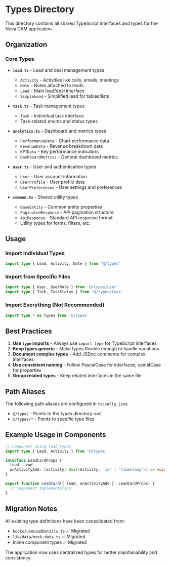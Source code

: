 # Types Directory

This directory contains all shared TypeScript interfaces and types for the Nova CRM application.

## Organization

### Core Types

- **`lead.ts`** - Lead and deal management types
  - `Activity` - Activities like calls, emails, meetings
  - `Note` - Notes attached to leads
  - `Lead` - Main lead/deal interface
  - `SimpleLead` - Simplified lead for tables/lists

- **`task.ts`** - Task management types
  - `Task` - Individual task interface
  - Task-related enums and status types

- **`analytics.ts`** - Dashboard and metrics types
  - `PerformanceData` - Chart performance data
  - `RevenueData` - Revenue breakdown data
  - `KPIData` - Key performance indicators
  - `DashboardMetrics` - General dashboard metrics

- **`user.ts`** - User and authentication types
  - `User` - User account information
  - `UserProfile` - User profile data
  - `UserPreferences` - User settings and preferences

- **`common.ts`** - Shared utility types
  - `BaseEntity` - Common entity properties
  - `PaginatedResponse` - API pagination structure
  - `ApiResponse` - Standard API response format
  - Utility types for forms, filters, etc.

## Usage

### Import Individual Types
```typescript
import type { Lead, Activity, Note } from '@/types'
```

### Import from Specific Files
```typescript
import type { User, UserRole } from '@/types/user'
import type { Task, TaskStatus } from '@/types/task'
```

### Import Everything (Not Recommended)
```typescript
import type * as Types from '@/types'
```

## Best Practices

1. **Use `type` imports** - Always use `import type` for TypeScript interfaces
2. **Keep types generic** - Make types flexible enough to handle variations
3. **Document complex types** - Add JSDoc comments for complex interfaces
4. **Use consistent naming** - Follow PascalCase for interfaces, camelCase for properties
5. **Group related types** - Keep related interfaces in the same file

## Path Aliases

The following path aliases are configured in `tsconfig.json`:

- `@/types` - Points to the types directory root
- `@/types/*` - Points to specific type files

## Example Usage in Components

```typescript
// Component using lead types
import type { Lead, Activity } from '@/types'

interface LeadCardProps {
  lead: Lead
  onActivityAdd: (activity: Omit<Activity, 'id' | 'timestamp'>) => void
}

export function LeadCard({ lead, onActivityAdd }: LeadCardProps) {
  // Component implementation
}
```

## Migration Notes

All existing type definitions have been consolidated from:
- `hooks/useLeadDetails.ts` ✅ Migrated
- `lib/data/mock-data.ts` ✅ Migrated  
- Inline component types ✅ Migrated

The application now uses centralized types for better maintainability and consistency.